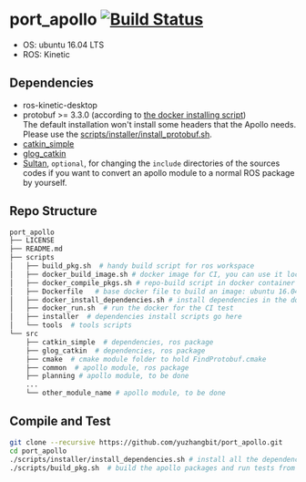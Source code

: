 # port_apollo [![Build Status](https://travis-ci.com/yuzhangbit/port_apollo.svg?branch=master)](https://travis-ci.com/yuzhangbit/port_apollo)

* OS: ubuntu 16.04 LTS
* ROS: Kinetic

## Dependencies
* ros-kinetic-desktop
* protobuf >= 3.3.0 (according to [the docker installing script](https://github.com/ApolloAuto/apollo/blob/master/docker/build/installers/install_protobuf.sh))  
The default installation won't install some headers that the Apollo needs. Please use the [scripts/installer/install_protobuf.sh](https://github.com/yuzhangbit/port_apollo/blob/master/scripts/installer/install_protobuf.sh).
* [catkin_simple](https://github.com/catkin/catkin_simple.git)
* [glog_catkin](https://github.com/ethz-asl/glog_catkin.git)
* [Sultan](https://sultan.readthedocs.io/en/latest/), `optional`, for changing the `include` directories of the sources codes if you want to convert an apollo module to a normal ROS package by yourself.

## Repo Structure
```bash
port_apollo
├── LICENSE
├── README.md
├── scripts
│   ├── build_pkg.sh  # handy build script for ros workspace
│   ├── docker_build_image.sh # docker image for CI, you can use it locally as well
│   ├── docker_compile_pkgs.sh # repo-build script in docker container
│   ├── Dockerfile   # base docker file to build an image: ubuntu 16.04 + ros kinetic
│   ├── docker_install_dependencies.sh # install dependencies in the docker container
│   ├── docker_run.sh  # run the docker for the CI test
│   ├── installer  # dependencies install scripts go here
│   └── tools  # tools scripts
└── src
    ├── catkin_simple  # dependencies, ros package
    ├── glog_catkin  # dependencies, ros package
    ├── cmake  # cmake module folder to hold FindProtobuf.cmake
    ├── common  # apollo module, ros package 
    ├── planning # apollo module, to be done
    ...
    └── other_module_name # apollo module, to be done
```

## Compile and Test
```bash
git clone --recursive https://github.com/yuzhangbit/port_apollo.git
cd port_apollo
./scripts/installer/install_dependencies.sh # install all the dependencies
./scripts/build_pkg.sh  # build the apollo packages and run tests from apollo modules
```
